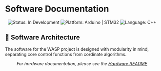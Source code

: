 # Software Documentation

<div align="center">
  <img src="https://img.shields.io/badge/Status-In%20Development-yellow" alt="Status: In Development">
  <img src="https://img.shields.io/badge/Platform-Arduino-orange" alt="Platform: Arduino | STM32">
  <img src="https://img.shields.io/badge/Language-C%2B%2B-blue" alt="Language: C++">
</div>

## 📁 Software Architecture

The software for the WASP project is designed with modularity in mind, separating core control functions from cordinate algorithms.



<div align="center">
  <i>For hardware documentation, please see the <a href="../Hardware/README.md">Hardware README</a></i>
</div>
